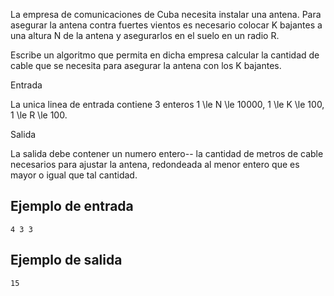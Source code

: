 La empresa de comunicaciones de Cuba necesita instalar una antena. Para asegurar la antena contra fuertes vientos es necesario colocar K bajantes a una altura N de la antena y asegurarlos en el suelo en un radio R.



Escribe un algoritmo que permita en dicha empresa calcular la cantidad de cable que se necesita para asegurar la antena con los K bajantes.



Entrada



La unica linea de entrada contiene 3 enteros 1 \le N \le 10000, 1 \le K \le 100, 1 \le R \le 100.



Salida



La salida debe contener un numero entero-- la cantidad de metros de cable necesarios para ajustar la antena, redondeada al menor entero que es mayor o igual que tal cantidad.



## Ejemplo de entrada



```
4 3 3
```


## Ejemplo de salida



```
15
```


